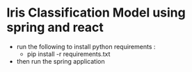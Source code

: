 <h1>Iris Classification Model using spring and react</h1>

- run the following to install python requirements : 
  - pip install -r requirements.txt
- then run the spring application